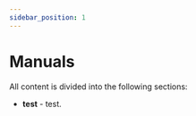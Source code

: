 ```yaml
---
sidebar_position: 1
---
```


# Manuals

All content is divided into the following sections:
- **test** - test.
